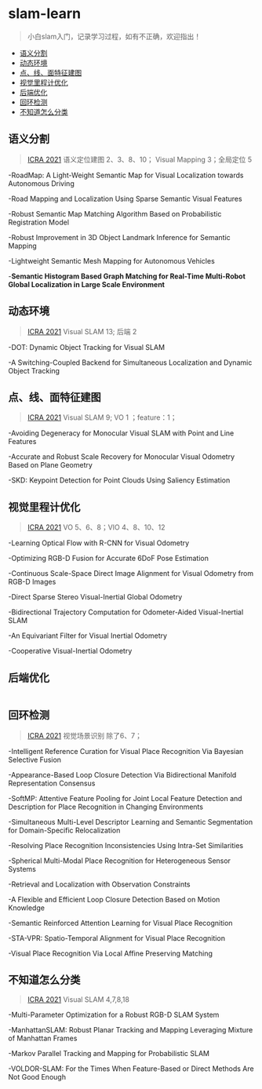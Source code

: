 # slam-learn
>小白slam入门，记录学习过程，如有不正确，欢迎指出！


* [语义分割](#语义分割)
* [动态环境](#动态环境)
* [点、线、面特征建图](#点、线、面特征建图)
* [视觉里程计优化](#视觉里程计优化)
* [后端优化](#后端优化)
* [回环检测](#回环检测)
* [不知道怎么分类](#不知道怎么分类)

## 语义分割
>[ICRA 2021](https://blog.csdn.net/xhtchina/article/details/118101298)   语义定位建图 2、3、8、10； Visual Mapping 3；全局定位 5

-RoadMap: A Light-Weight Semantic Map for Visual Localization towards Autonomous Driving

-Road Mapping and Localization Using Sparse Semantic Visual Features

-Robust Semantic Map Matching Algorithm Based on Probabilistic Registration Model

-Robust Improvement in 3D Object Landmark Inference for Semantic Mapping

-Lightweight Semantic Mesh Mapping for Autonomous Vehicles

-**Semantic Histogram Based Graph Matching for Real-Time Multi-Robot Global Localization in Large Scale Environment**

## 动态环境
>[ICRA 2021](https://blog.csdn.net/xhtchina/article/details/118101298)   Visual SLAM 13; 后端 2

-DOT: Dynamic Object Tracking for Visual SLAM 

-A Switching-Coupled Backend for Simultaneous Localization and Dynamic Object Tracking


## 点、线、面特征建图
>[ICRA 2021](https://blog.csdn.net/xhtchina/article/details/118101298)   Visual SLAM 9; VO 1 ；feature：1；
 
-Avoiding Degeneracy for Monocular Visual SLAM with Point and Line Features

-Accurate and Robust Scale Recovery for Monocular Visual Odometry Based on Plane Geometry

-SKD: Keypoint Detection for Point Clouds Using Saliency Estimation

## 视觉里程计优化
>[ICRA 2021](https://blog.csdn.net/xhtchina/article/details/118101298)   VO 5、6、8；VIO 4、8、10、12

-Learning Optical Flow with R-CNN for Visual Odometry

-Optimizing RGB-D Fusion for Accurate 6DoF Pose Estimation

-Continuous Scale-Space Direct Image Alignment for Visual Odometry from RGB-D Images

-Direct Sparse Stereo Visual-Inertial Global Odometry

-Bidirectional Trajectory Computation for Odometer-Aided Visual-Inertial SLAM

-An Equivariant Filter for Visual Inertial Odometry 

-Cooperative Visual-Inertial Odometry


## 后端优化
```  
```  
## 回环检测
>[ICRA 2021](https://blog.csdn.net/xhtchina/article/details/118101298)   视觉场景识别 除了6、7；

-Intelligent Reference Curation for Visual Place Recognition Via Bayesian Selective Fusion 

-Appearance-Based Loop Closure Detection Via Bidirectional Manifold Representation Consensus

-SoftMP: Attentive Feature Pooling for Joint Local Feature Detection and Description for Place Recognition in Changing Environments

-Simultaneous Multi-Level Descriptor Learning and Semantic Segmentation for Domain-Specific Relocalization

-Resolving Place Recognition Inconsistencies Using Intra-Set Similarities 

-Spherical Multi-Modal Place Recognition for Heterogeneous Sensor Systems 

-Retrieval and Localization with Observation Constraints

-A Flexible and Efficient Loop Closure Detection Based on Motion Knowledge

-Semantic Reinforced Attention Learning for Visual Place Recognition

-STA-VPR: Spatio-Temporal Alignment for Visual Place Recognition 

-Visual Place Recognition Via Local Affine Preserving Matching

## 不知道怎么分类
>[ICRA 2021](https://blog.csdn.net/xhtchina/article/details/118101298)   Visual SLAM 4,7,8,18

-Multi-Parameter Optimization for a Robust RGB-D SLAM System

-ManhattanSLAM: Robust Planar Tracking and Mapping Leveraging Mixture of Manhattan Frames

-Markov Parallel Tracking and Mapping for Probabilistic SLAM

-VOLDOR-SLAM: For the Times When Feature-Based or Direct Methods Are Not Good Enough

